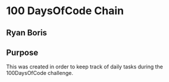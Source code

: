 # 100 DaysOfCode Chain

## Ryan Boris

## Purpose

This was created in order to keep track of daily tasks during the 100DaysOfCode challenge.